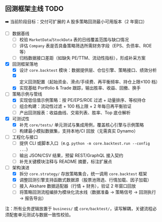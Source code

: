 ## 回测框架主线 TODO

➡️ 当前阶段目标：交付可扩展的 A 股多策略回测最小可用版本（2 年窗口）

- [ ] 数据基线
  - [ ] 校验 `MarketData`/`StockData` 表的日线覆盖范围与缺口情况
  - [ ] 评估 `Company` 表是否具备策略筛选所需财务字段（EPS、负债率、ROE 等）
  - [ ] 归档数据接口差距（如缺失 PE/TTM、流动性指标），形成补采方案
- [x] 回测框架落地
  - [x] 设计 `core.backtest` 模块：数据提供层、仓位引擎、策略接口、绩效分析
  - [x] 定义回测配置（起始资金、滑点/手续费、再平衡频率、持仓上限≤100 档）
  - [x] 实现基础 Portfolio & Trade 跟踪，输出胜率、收益、回撤、换手
- [ ] 策略示例与管线
  - [x] 实现低估值示例策略：按 PE/EPS/ROE 过滤 + 动量排序、等权持仓
  - [ ] 组合构建：流动性过滤 + 100 档上限 + 2 年每日再平衡验证
  - [ ] 产出回测报表：收益曲线、交易列表、胜率、Top 底仓解析
- [x] 可测试性
  - [x] 补充 `core/tests/` 单元测试与集成用例，覆盖核心引擎与示例策略
  - [ ] 构建最小模拟数据集，支持本地/CI 回放（无需真实 Dynamo）
- [ ] 工程化与接口
  - [ ] 提供 CLI 或脚本入口（e.g. `python -m core.backtest.run --config ...`）
  - [ ] 输出 JSON/CSV 结果，预留 REST/GraphQL 接入契约
  - [ ] 补充关键模块注释与 README 摘要，标注扩展点
- [ ] 架构演进
  - [x] 拆分 `core.strategy/` 存放策略集合，统一调用 `core.backtest` 框架
  - [x] 调整回测引擎支持函数式数据源（股票池筛选、行情加载、因子加载）
  - [ ] 接入 Akshare 数据适配器（行情 + 财务），验证 2 年窗口回放
  - [ ] 将策略回测流程编排为模块化流水线（数据准备 → 策略信号 → 回测执行 → 报告导出）

注：所有业务逻辑放置于 `business/` 或 `core/backtest/`，读写解耦，关键流程必须配套单元测试与数据一致性校验。